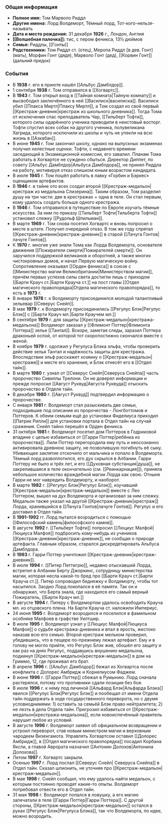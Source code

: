 ### Общая информация
- **Полное имя:** Том Марволо Риддл
- **Другие имена:** Лорд Волдеморт, Тёмный лорд, Тот-кого-нельзя-называть
- **Дата и место рождения:** 31 декабря **1926** г., Лондон, Англия
- **[[Волшебная палочка]]:** тис, с пером феникса, 13½ дюймов
- **Семья:** Риддлы, [[Гонты]]
- **Родственники:** Том Риддл ст. (отец), Меропа Риддл [в дев. Гонт] (мать), Морфин Гонт (дядя), Марволо Гонт (дед), [[Корвин Гонт]] (дальний предок)

### События
- В **1938** г. его в приюте нашёл [[Альбус Дамблдор]].
- 1 сентября **1938** г. Том отправился в [[Хогвартс]].
- В **1943** г. Том открыл вход в [[Тайная комната|Тайную комнату]] и высвободил заключённого в ней [[Василиск|василиска]]. Василиск убил [[Плакса Миртл|Плаксу Миртл]], а Том создал из свой первый [[Крестраж-дневник|крестраж из школьного дневника]]. Тогда Тома от исключения спас преподаватель Чар, [[Тильберт Тофти]], которого силы одарённого ученика приводили в неистовый восторг. Тофти спустил всех собак на другого ученика, полувеликана Хагрида, которого исключили из школы и чуть не упекли на всю жизнь в [[Азкабан]].
- В июне **1945** г. Том закончил школу, однако на выпускных экзаменах получил нелестные оценки. Тофти, с недавнего времени заседающий в Экзамеционной комиссии, его завалил. Планам Тома работать в Хогвартсе не суждено сбыться. Директор Диппет, по совету [[Альбус Дамблдор|Альбуса Дамблдора]], не принял Риддла на работу, мотивируя отказ слишком юным возрастом кандидата.
- В июле **1945** г. Том пошёл работать в лавку «Горбин и Бэркес» оценщиком артефактов.
- В **1946** г. в тайне ото всех создал второй [[Крестраж-медальон|крестраж из медальона Слизерина]]. Таким образом, Том разделил душу на три части: две в крестражах + одна в теле. Он стал первым, кому удалось создать больше одного крестража.
- В **1946** г. Том отправился в путешествие по Европе изучать тёмные искусства. За ним по приказу [[Тильберт Тофти|Тильберта Тофти]] установил слежку [[Рудольф Шпильман]].
- В марте **1969** г. Том снова посетил Хогвартс и вновь попросил о месте в штате. Получил очередной отказ. В том же году спрятал [[Крестраж-дневник|крестраж-дневник]] в старой [[Лачуга Гонтов|лачуге Гонтов]].
- К **1970** г. многие уже знали Тома как Лорда Волдеморта, основателя движения [[Пожиратели смерти|Пожирателей смерти]]. Он заручился поддержкой великанов и оборотней, а также многих чистокровных домов, и начал Первую магическую войну. Сопротивление оказывал [[Орден феникса]] в союзе с [[Министерство магии Великобритании|Министерством магии]], причём первых успехов силы света достигли лишь с приходом [[Барти Крауч ст.|Барти Крауча ст.]] на пост главы [[Отдел магического правопорядка|Отдела магического правопорядка]], то есть в **1973** г.
- В январе **1978** г. к Волдеморту присоединился молодой талантливый зельевар [[Северус Снейп]].
- В мае **1979** г. к Волдеморту присоединились [[Регулус Блэк|Регулус Блэк]] с [[Барти Крауч мл.|Барти Краучем мл.]]
- В сентябре **1979** г. для защиты [[Крестраж-медальон|крестража-медальона]] Волдеморт заказал у [[Флимонт Поттер|Флимонта Поттера]] зелье [[Тантал]]. Вскоре, заметая следы, заразил Поттера драконьей оспой, от которой тот скоропостижно скончался вместе с женой.
- В ноябре **1979** г. одолжил у Регулуса Блэка эльфа, чтобы проверить действие зелья Тантал и надёжность защиты для крестража. Впоследствии эльф расскажет хозяину о [[Крестраж-медальон|крестраже]] и месте его хранения, и Блэк отнесёт его в [[Отдел тайн]].
- В марте **1980** г. узнал от [[Северус Снейп|Северуса Снейпа]] часть пророчество Сивиллы Трелони. Он не доверял информации и прежде попросил [[Август Руквуд|Августа Руквуда]] отыскать пророчество в Отделе тайн.
- В декабре **1980** г. [[Август Руквуд]] подтвердил информацию о пророчестве.
- С января **1981** г. Волдеморт стал разыскивать две семьи, подходившие под описание из пророчества - Лонгботтомов и Поттеров. К обеим семьям ещё до установки Фиделиуса приходил [[Патрик Рипли]] для установки портала в Отдел тайн на случай сражения. Снейп тайно перешёл в Орден феникса.
- 31 октября **1981** г. Волдеморт посетил дом Поттеров в Годриковой впадине с целью избавиться от [[Гарри Поттер|ребёнка из пророчества]]. Лили Поттер перегородила ему путь и неосознанно активировала древнюю защиту, не позволившую погибнуть её сыну. Убивающее заклятие отскочило от мальчика и попало в Волдеморта. Тёмный лорд развоплотился, его дух скрылся в Албании. Гарри Поттеру не было и трёх лет, и его [[Духовная субстанция|душа]], не закрепившаяся в теле окончательно (см. [[Реинкарнация]]), приняла небольшое количество враждебной магии Лорда как свою. Отныне Гарри не мог навредить Волдеморту, и наоборот.
- В марте **1982** г. [[Регулус Блэк|Регулус Блэк]], изучавший [[Крестраж-медальон|крестраж-медальон]] вместе с Лео Поттером, вышел на дух Волдеморта и организовал за ним слежку. Медальон также указал на другой [[Крестраж-дневник|крестраж]] Лорда, хранившийся в [[Лачуга Гонтов|лачуге Гонтов]]. Регулус и его доставил в Отдел тайн.
- В **1991-1992** гг. Лорд пытался возродиться с помощью [[Философский камень|философского камня]].
- В августе **1992** г. [[Тильберт Тофти]] попросил [[Люциус Малфой|Люциуса Малфоя]] подбросить кому-нибудь из учеников [[Крестраж-дневник|крестраж-дневник]], не сообщая о природе артефакта. Главным образом, старался дискредетировать Альбуса Дамблдора.
- В **1993** г. Гарри Поттер уничтожил [[Крестраж-дневник|крестраж-дневник]].
- В июле **1994** г. [[Питер Петтигрю]], недавно отыскавший Лорда, встретил в Албании Берту Джоркинс, сотрудницу министерства магии, которая несла какой-то бред про [[Барти Крауч ст.|Барти Крауча ст.]]. Питер сопроводил бедняжку к Волдеморту, чтобы тот насытился. Заодно Лорд покопался в её памяти. Так он и обнаружил, что Берта знала, где находился его самый верный Пожиратель, [[Барти Крауч мл.]]
- В августе **1994** г. Питеру с Волдемортом удалось освободить Крауча мл. из отцовского плена. На Барти Крауча ст. наложили Империус.
- 24 июня **1995** г. Волдеморт возродился и поселился в фамильном особняке Малфоев в графстве Уилтшир.
- В июле **1995** г. Волдеморт узнал у [[Люциус Малфой|Люциуса Малфоя]] о судьбе крестража-дневника и впал в ярость, жестоко наказав всю его семью. Второй крестраж мельком проверил, убедившись, что в пещере по-прежнему лежал артефакт. Ему и в голову не могло прийти, что Регулус Блэк жив, обошёл его защиту и как раз на днях Регулус, поддавшись внушению медальона, подкинул [[Крестраж-медальон|крестраж-медальон]] в дом на Гриммо, 12, где проживал его брат.
- В апреле **1996** г. [[Альбус Дамблдор]] бежал из Хогвартса после конфликта с Долорес Амбридж и Корнелиусом Фаджем.
- В июне **1996** г. [[Гарри Поттер]] сбежал в Румынию. Лорд сначала растерялся, потому что противники сдали позиции без боя.
- В июле **1996** г. к нему под личиной [[Альфард Блэк|Альфарда Блэка]] явился [[Регулус Блэк|Регулус Блэк]] и пообещал от имени Отдела тайн поддержать в ходе государственного переворота, но с двумя условиоднимями: 1) оставить за семьёй Блэк право нейтралитета; 2) не лезть в дела Отдела тайн. Пригрозил избавиться от [[Крестраж-медальон|крестража-медальона]], если новоиспечённый правитель нарушит любое из условий.
- В августе **1996** г. Волдеморт заявил об официальном возвращении и устроил переворот, став новым министром магии и верховным чародеем Визенгамота. Управлять Хогвартсом оставил [[Долорес Амбридж]], в [[Отдел магического правопорядка]] посадил Корбана Яксли, а главой Аврората назначил [[Антонин Долохов|Антонина Долохова]].
- Летом **1997** г. Хогвартс закрыли.
- Осенью **1997** г. Лорд послал [[Северус Снейп| Северуса Снейпа]] в Отдел тайн. Сказал шпионить, не уточняя про [[Крестраж-медальон|крестраж-медальон]].
- В мае **1998** г. Снейп сообщил, что ему удалось найти медальон, с которым постоянно проводят какие-то опыты. Волдеморт потребовал отвести его в Отдел тайн.
- 31 мая **1998** г. Волдеморт попался в ловушку, а его магию запечатали в теле [[Гарри Поттер|Гарри Поттера]]. С другой стороны, [[Крестраж-медальон|крестраж-медальон]] остался в руках [[Регулус Блэк|Регулуса Блэка]], так что Волдеморта, по идее, можно возродить.

